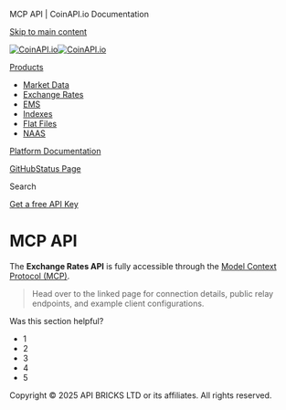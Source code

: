 MCP API | CoinAPI.io Documentation




[Skip to main content](#__docusaurus_skipToContent_fallback)

[![CoinAPI.io](/img/logo.svg)![CoinAPI.io](/img/logo.svg)](https://www.coinapi.io)

[Products](/exchange-rates-api/mcp)

* [Market Data](/market-data/)
* [Exchange Rates](/exchange-rates-api/)
* [EMS](/ems-api/)
* [Indexes](/indexes-api/)
* [Flat Files](/flat-files-api/)
* [NAAS](/naas-api/)

[Platform Documentation](/general/authentication)

[GitHub](https://github.com/api-bricks/api-bricks-sdk)[Status Page](https://status.coinapi.io)

Search

[Get a free API Key](https://console.coinapi.io/?link=/apikeys/create)

MCP API
=======

The **Exchange Rates API** is fully accessible through the [Model Context Protocol (MCP)](https://docs.coinapi.io/general/mcp-servers).

> Head over to the linked page for connection details, public relay endpoints, and example client configurations.

Was this section helpful?

* 1
* 2
* 3
* 4
* 5

Copyright © 2025 API BRICKS LTD or its affiliates. All rights reserved.